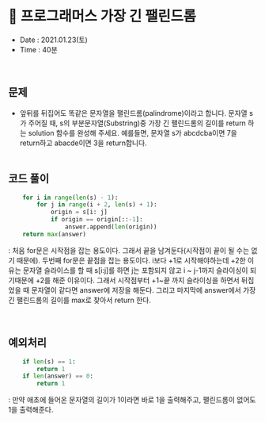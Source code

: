 # 😬 프로그래머스 가장 긴 팰린드롬
- Date : 2021.01.23(토)
- Time : 40분
<br>

## 문제

- 앞뒤를 뒤집어도 똑같은 문자열을 팰린드롬(palindrome)이라고 합니다. 문자열 s가 주어질 때, s의 부분문자열(Substring)중 가장 긴 팰린드롬의 길이를 return 하는 solution 함수를 완성해 주세요. 예를들면, 문자열 s가 abcdcba이면 7을 return하고 abacde이면 3을 return합니다.
<br><br>

## 코드 풀이

```python
    for i in range(len(s) - 1):
        for j in range(i + 2, len(s) + 1):
            origin = s[i: j]
            if origin == origin[::-1]:
                answer.append(len(origin))
    return max(answer)
```
: 처음 for문은 시작점을 잡는 용도이다. 그래서 끝을 남겨둔다(시작점이 끝이 될 수는 없기 때문에). 두번째 for문은 끝점을 잡는 용도이다. i보다 +1로 시작해야하는데 +2한 이유는 문자열 슬라이스를 할 때 s[i:j]를 하면 j는 포함되지 않고 i ~ j-1까지 슬라이싱이 되기때문에 +2를 해준 이유이다. 그래서 시작점부터 +1~끝 까지 슬라이싱을 하면서 뒤집었을 때 문자열이 같다면 answer에 저장을 해둔다. 그리고 마지막에 answer에서 가장 긴 팰린드롬의 길이를 max로 찾아서 return 한다.

<br>

## 예외처리

``` python
    if len(s) == 1:
        return 1
    if len(answer) == 0:
        return 1
```
: 만약 애초에 들어온 문자열의 길이가 1이라면 바로 1을 출력해주고, 팰린드롬이 없어도 1을 출력해준다.
